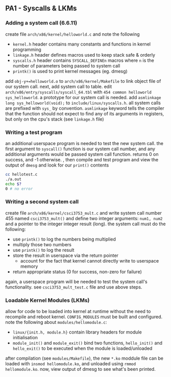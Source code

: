 ## PA1 - Syscalls & LKMs
### Adding a system call (6.6.11)
create file `arch/x86/kernel/helloworld.c` and note the following
* `kernel.h` header contains many constants and functions in kernel programming
* `linkage.h` header defines macros used to keep stack safe & orderly
* `syscalls.h` header contains `SYSCALL_DEFINEn` macros where `n` is the number of parameters being passed to system call
* `printk()` is used to print kernel messages (eg. dmesg)

add `obj-y+=helloworld.o` to `arch/x86/kernel/Makefile` to link object 
file of our system call. next, add system call to table. edit
`arch/x86/entry/syscalls/syscall_64.tbl` with
`454 common helloworld sys_helloworld`. a prototype for our system call
is needed. add `asmlinkage long sys_helloworld(void);` to
`include/linux/syscalls.h`. all system calls are prefixed with `sys_`
by convention. `asmlinkage` keyword tells the compiler that the function
should not expect to find any of its arguments in registers, but only
on the cpu's stack (see `linkage.h` file)

### Writing a test program
an additional userspace program is needed to test the new system call.
the first argument to `syscall()` function is our system call number,
and any additional arguments would be passed system call function.
returns 0 on success, and -1 otherwise. , then compile and test program
and view the output of `dmesg` and look for our `print()` contents
```sh
cc hellotest.c
./a.out
echo $?
0 # no error
```

### Writing a second system call
create file `arch/x86/kernel/csci3753_mult.c` and write system call number
455 named `csci3753_mult()` and define two integer arguments: `num1, num2`
and a pointer to the integer integer result (long). the system call must
do the following:
* use `printk()` to log the numbers being multiplied
* multiply those two numbers
* use `printk()` to log the result
* store the result in userspace via the return pointer
  * account for the fact that kernel cannot directly write to userspace memory
* return appropriate status (0 for success, non-zero for failure)

again, a userspace program will be needed to test the system call's
functionality. see `csci3753_mult_test.c` file and use above steps.

### Loadable Kernel Modules (LKMs)
allow for code to be loaded into kernel at runtime without the need to
recompile and reboot kernel. `CONFIG_MODULES` must be built and
configured. note the following about `modules/hellomodule.c`:
* `linux/{init.h, module.h}` contain library headers for module initialisation
* `module_init()` and `module_exit()` bind two functions, `hello_init()`
and `hello_exit()` to be executed when the module is loaded/unloaded

after compilation (see `modules/Makefile`), the new `*.ko` moddule file
can be loaded with `insmod hellomodule.ko`, and unloaded using
`rmmod hellomodule.ko`. now, view output of dmesg to see what's been
printed.

